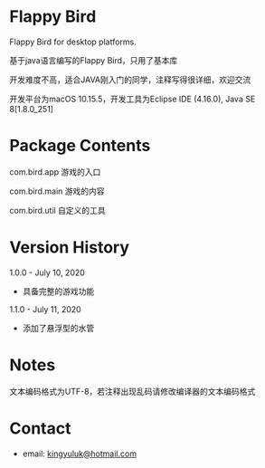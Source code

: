 # Flappy Bird
Flappy Bird for desktop platforms.

基于java语言编写的Flappy Bird，只用了基本库

开发难度不高，适合JAVA刚入门的同学，注释写得很详细，欢迎交流

开发平台为macOS 10.15.5，开发工具为Eclipse IDE (4.16.0), Java SE 8[1.8.0_251]


# Package Contents
com.bird.app    游戏的入口

com.bird.main   游戏的内容

com.bird.util   自定义的工具


# Version History
1.0.0 - July 10, 2020
* 具备完整的游戏功能

1.1.0 - July 11, 2020
* 添加了悬浮型的水管

# Notes

文本编码格式为UTF-8，若注释出现乱码请修改编译器的文本编码格式
# Contact
* email: <kingyuluk@hotmail.com>
